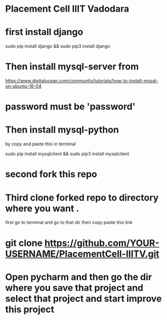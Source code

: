 # Placement Cell IIIT Vadodara
# first install django 
sudo pip install django && sudo pip3 install django

# Then install mysql-server from
https://www.digitalocean.com/community/tutorials/how-to-install-mysql-on-ubuntu-16-04
# password must be 'password'

# Then install mysql-python
by copy and paste this in terminal

sudo pip install mysqlclient && sudo pip3 install mysqlclient

# second fork this repo 
# Third clone forked repo to directory where you want .
first go to terminal and go to that dir
then copy paste this link
# git clone https://github.com/YOUR-USERNAME/PlacementCell-IIITV.git

# Open pycharm and then go the dir where you save that project and select that project and start improve this project
